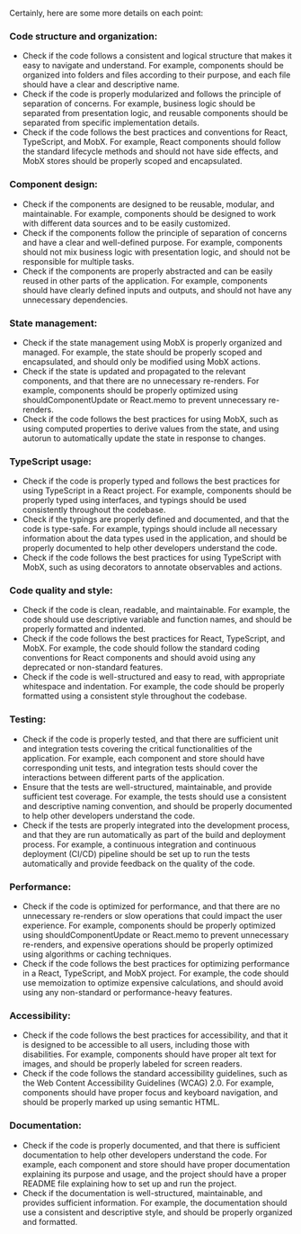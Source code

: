 Certainly, here are some more details on each point:

### Code structure and organization:

- Check if the code follows a consistent and logical structure that makes it easy to navigate and understand. For example, components should be organized into folders and files according to their purpose, and each file should have a clear and descriptive name.
- Check if the code is properly modularized and follows the principle of separation of concerns. For example, business logic should be separated from presentation logic, and reusable components should be separated from specific implementation details.
- Check if the code follows the best practices and conventions for React, TypeScript, and MobX. For example, React components should follow the standard lifecycle methods and should not have side effects, and MobX stores should be properly scoped and encapsulated.

### Component design:

- Check if the components are designed to be reusable, modular, and maintainable. For example, components should be designed to work with different data sources and to be easily customized.
- Check if the components follow the principle of separation of concerns and have a clear and well-defined purpose. For example, components should not mix business logic with presentation logic, and should not be responsible for multiple tasks.
- Check if the components are properly abstracted and can be easily reused in other parts of the application. For example, components should have clearly defined inputs and outputs, and should not have any unnecessary dependencies.

### State management:

- Check if the state management using MobX is properly organized and managed. For example, the state should be properly scoped and encapsulated, and should only be modified using MobX actions.
- Check if the state is updated and propagated to the relevant components, and that there are no unnecessary re-renders. For example, components should be properly optimized using shouldComponentUpdate or React.memo to prevent unnecessary re-renders.
- Check if the code follows the best practices for using MobX, such as using computed properties to derive values from the state, and using autorun to automatically update the state in response to changes.

### TypeScript usage:

- Check if the code is properly typed and follows the best practices for using TypeScript in a React project. For example, components should be properly typed using interfaces, and typings should be used consistently throughout the codebase.
- Check if the typings are properly defined and documented, and that the code is type-safe. For example, typings should include all necessary information about the data types used in the application, and should be properly documented to help other developers understand the code.
- Check if the code follows the best practices for using TypeScript with MobX, such as using decorators to annotate observables and actions.

### Code quality and style:

- Check if the code is clean, readable, and maintainable. For example, the code should use descriptive variable and function names, and should be properly formatted and indented.
- Check if the code follows the best practices for React, TypeScript, and MobX. For example, the code should follow the standard coding conventions for React components and should avoid using any deprecated or non-standard features.
- Check if the code is well-structured and easy to read, with appropriate whitespace and indentation. For example, the code should be properly formatted using a consistent style throughout the codebase.

### Testing:

- Check if the code is properly tested, and that there are sufficient unit and integration tests covering the critical functionalities of the application. For example, each component and store should have corresponding unit tests, and integration tests should cover the interactions between different parts of the application.
- Ensure that the tests are well-structured, maintainable, and provide sufficient test coverage. For example, the tests should use a consistent and descriptive naming convention, and should be properly documented to help other developers understand the code.
- Check if the tests are properly integrated into the development process, and that they are run automatically as part of the build and deployment process. For example, a continuous integration and continuous deployment (CI/CD) pipeline should be set up to run the tests automatically and provide feedback on the quality of the code.

### Performance:

- Check if the code is optimized for performance, and that there are no unnecessary re-renders or slow operations that could impact the user experience. For example, components should be properly optimized using shouldComponentUpdate or React.memo to prevent unnecessary re-renders, and expensive operations should be properly optimized using algorithms or caching techniques.
- Check if the code follows the best practices for optimizing performance in a React, TypeScript, and MobX project. For example, the code should use memoization to optimize expensive calculations, and should avoid using any non-standard or performance-heavy features.

### Accessibility:

- Check if the code follows the best practices for accessibility, and that it is designed to be accessible to all users, including those with disabilities. For example, components should have proper alt text for images, and should be properly labeled for screen readers.
- Check if the code follows the standard accessibility guidelines, such as the Web Content Accessibility Guidelines (WCAG) 2.0. For example, components should have proper focus and keyboard navigation, and should be properly marked up using semantic HTML.

### Documentation:

- Check if the code is properly documented, and that there is sufficient documentation to help other developers understand the code. For example, each component and store should have proper documentation explaining its purpose and usage, and the project should have a proper README file explaining how to set up and run the project.
- Check if the documentation is well-structured, maintainable, and provides sufficient information. For example, the documentation should use a consistent and descriptive style, and should be properly organized and formatted.